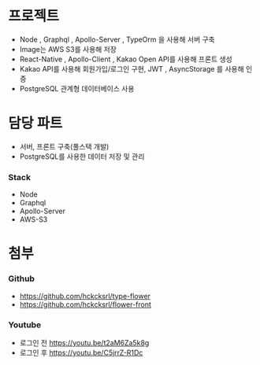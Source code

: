 # 프로젝트

* Node , Graphql , Apollo-Server , TypeOrm 을 사용해 서버 구축
* Image는 AWS S3를 사용해 저장
* React-Native , Apollo-Client , Kakao Open API를 사용해 프론트 생성
* Kakao API를 사용해 회원가입/로그인 구현, JWT , AsyncStorage 를 사용해 인증
* PostgreSQL 관계형 데이터베이스 사용

# 담당 파트

* 서버, 프론트 구축(풀스택 개발)
* PostgreSQL를 사용한 데이터 저장 및 관리

### Stack

* Node
* Graphql
* Apollo-Server
* AWS-S3

# 첨부

### Github

* https://github.com/hckcksrl/type-flower
* https://github.com/hckcksrl/flower-front

### Youtube

* 로그인 전 https://youtu.be/t2aM6Za5k8g
* 로그인 후 https://youtu.be/C5jrrZ-R1Dc
